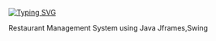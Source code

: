 [![Typing SVG](https://readme-typing-svg.herokuapp.com?size=25&color=1A1AF7&lines=Restaurant+Management+System+🥘)](https://git.io/typing-svg)


Restaurant Management System using Java Jframes,Swing
